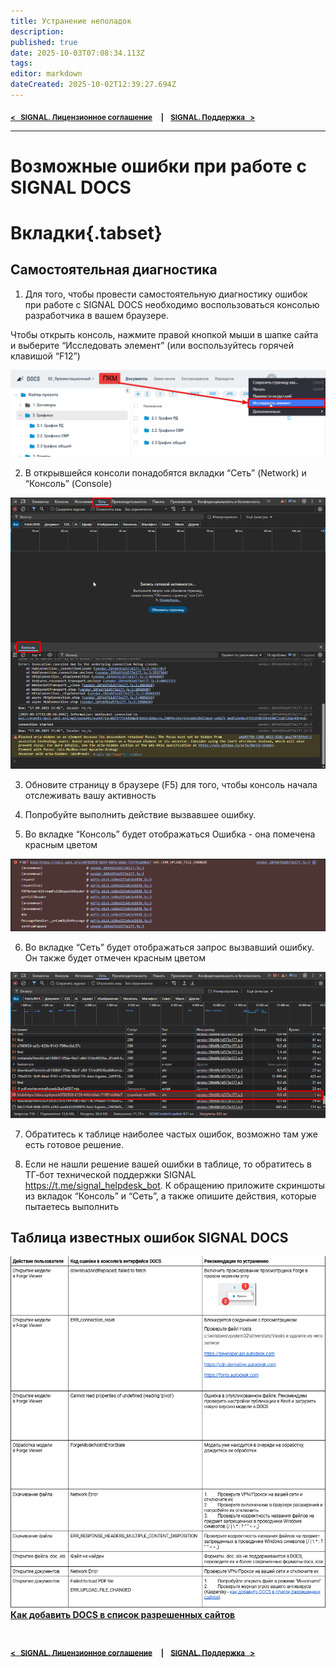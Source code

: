 ```yaml
---
title: Устранение неполадок
description: 
published: true
date: 2025-10-03T07:08:34.113Z
tags: 
editor: markdown
dateCreated: 2025-10-02T12:39:27.694Z
---
```


<sub>**[<   SIGNAL. Лицензионное соглашение](/ru/general/license-agreement)     **|**     [SIGNAL. Поддержка   >](/ru/general/support)**</sub>

----
# Возможные ошибки при работе с SIGNAL DOCS
# Вкладки{.tabset}
## Самостоятельная диагностика
1. Для того, чтобы провести самостоятельную диагностику ошибок при работе с SIGNAL DOCS необходимо воспользоваться консолью разработчика в вашем браузере.

Чтобы открыть консоль, нажмите правой кнопкой мыши в шапке сайта и выберите “Исследовать элемент” (или воспользуйтесь горячей клавишой “F12”)
  
![chrome_66trsmiijw.png](/chrome_66trsmiijw.png)
  
2. В открывшейся консоли понадобятся вкладки “Сеть” (Network) и “Консоль” (Console)
  
  ![chrome_kjdh0rffms.png](/chrome_kjdh0rffms.png)
  
3. Обновите страницу в браузере (F5) для того, чтобы консоль начала отслеживать вашу активность
  
4. Попробуйте выполнить действие вызвавшее ошибку.

5. Во вкладке “Консоль” будет отображаться Ошибка - она помечена красным цветом
  
  ![chrome_tomj4toguf.png](/chrome_tomj4toguf.png)
  
6. Во вкладке “Сеть” будет отображаться запрос вызвавший ошибку. Он также будет отмечен красным цветом
  
  ![chrome_ioufhiasul.png](/chrome_ioufhiasul.png)
  
7. Обратитесь к таблице наиболее частых ошибок, возможно там уже есть готовое решение. 
  
8. Если не нашли решение вашей ошибки в таблице, то обратитесь в ТГ-бот технической поддержки SIGNAL https://t.me/signal_helpdesk_bot. К обращению приложите скриншоты из вкладок “Консоль” и “Сеть”, а также опишите действия, которые пытаетесь выполнить
## Таблица известных ошибок SIGNAL DOCS
![chrome_yda7qi01wv.png](/chrome_yda7qi01wv.png)
  **[Как добавить DOCS в список разрешенных сайтов](https://support.kaspersky.com/help/Kaspersky/Mac23/ru-RU/166599.htm)**
#
<sub>**[<   SIGNAL. Лицензионное соглашение](/ru/general/license-agreement)     **|**     [SIGNAL. Поддержка   >](/ru/general/support)**</sub>